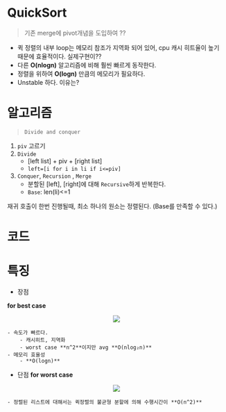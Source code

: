 # QuickSort
> 기존 merge에 pivot개념을 도입하여 ??

- 퀵 정렬의 내부 loop는 메모리 참조가 지역화 되어 있어, cpu 캐시 히트율이 높기 때문에 효율적이다. 실제구현이??
- 다른 **O(nlogn)** 알고리즘에 비해 훨씬 빠르게 동작한다.
- 정렬을 위하여 **O(logn)** 만큼의 메모리가 필요하다.
- Unstable 하다. 이유는?

# 알고리즘
> `Divide and conquer`

1. `piv` 고르기
2. `Divide` 
    - [left list] + piv + [right list]
    - `left=[i for i in li if i<=piv]`
3. `Conquer`, `Recursion` , `Merge`
    - 분할된 [left], [right]에 대해 `Recursive`하게 반복한다.
    - `Base`: len(li)<=1
 
 재귀 호출이 한번 진행될때, 최소 하나의 원소는 정렬된다. (Base를 만족할 수 있다.)
 
 
 # 코드
 
# 특징
 
- 장점

**for best case**
<p align="center"><img src="https://gmlwjd9405.github.io/images/algorithm-quick-sort/sort-time-complexity-etc1.png"></p>
    
    - 속도가 빠르다.
        - 캐시히트, 지역화
        - worst case **n^2**이지만 avg **O(nlog₂n)**
    - 메모리 효율성 
        - **O(logn)**
- 단점
**for worst case**
<p align="center"><img src="https://gmlwjd9405.github.io/images/algorithm-quick-sort/sort-time-complexity-etc2.png"></p>

    - 정렬된 리스트에 대해서는 퀵정렬의 불균형 분할에 의해 수행시간이 **O(n^2)** 
 
 
 

